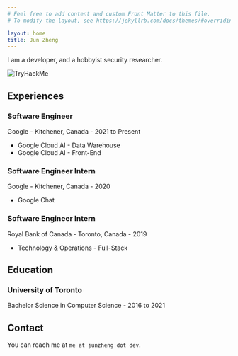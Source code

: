 ```yaml
---
# Feel free to add content and custom Front Matter to this file.
# To modify the layout, see https://jekyllrb.com/docs/themes/#overriding-theme-defaults

layout: home
title: Jun Zheng
---
```


I am a developer, and a hobbyist security researcher.

<img src="https://tryhackme-badges.s3.amazonaws.com/Antin0de.png" alt="TryHackMe">

## Experiences

### Software Engineer

Google - Kitchener, Canada - 2021 to Present

- Google Cloud AI - Data Warehouse
- Google Cloud AI - Front-End

### Software Engineer Intern

Google - Kitchener, Canada - 2020

- Google Chat

### Software Engineer Intern

Royal Bank of Canada - Toronto, Canada - 2019

- Technology & Operations - Full-Stack

## Education

### University of Toronto

Bachelor Science in Computer Science - 2016 to 2021

## Contact

You can reach me at `me at junzheng dot dev`.
